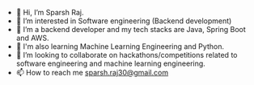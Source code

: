 - 👋 Hi, I’m Sparsh Raj.
- 👀 I’m interested in Software engineering (Backend development)
- 🌱 I’m a backend developer and my tech stacks are Java, Spring Boot and AWS.
- 🌱 I'm also learning Machine Learning Engineering and Python.
- 💞️ I’m looking to collaborate on hackathons/competitions related to software engineering and machine learning engineering.
- 📫 How to reach me sparsh.raj30@gmail.com

<!---
sparsh3007/sparsh3007 is a ✨ special ✨ repository because its `README.md` (this file) appears on your GitHub profile.
You can click the Preview link to take a look at your changes.
--->
